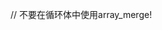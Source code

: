 
// 不要在循环体中使用array_merge! 

<!-- $len = 100;
$modelOrder = new OptionsOrderModel();
date_default_timezone_set('Asia/Shanghai');
$list = $modelOrder->where($condition)->field($field)->order('order_sys_id desc')->limit(10000);
$tempOrderListAll = [[]];
$checkLen = $list->select()->count() / $len;
for ($i = 0; $i < $checkLen; $i++) {
    //$orderListAll = array_merge($orderListAll, $list->limit($i * $len, $len)->select()->toArray());
    $tempOrderListAll[] = $list->limit($i * $len, $len)->select()->toArray();
}
$orderListAll = array_merge(...$tempOrderListAll); -->